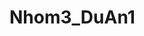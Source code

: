 # Nhom3_DuAn1

<!-- test momo:
NGUYEN VAN A
9704 0000 0000 0018
03/07
OTP

test vnpay:
Ngân hàng: NCB
Số thẻ: 9704198526191432198
Tên chủ thẻ: NGUYEN VAN A
Ngày phát hành:07/15
Mật khẩu OTP:123456 -->
